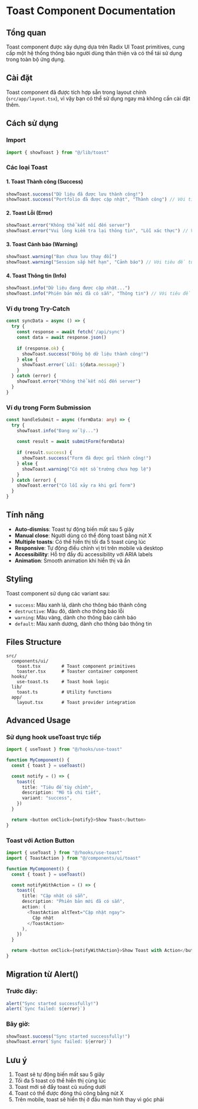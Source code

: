 # Toast Component Documentation

## Tổng quan

Toast component được xây dựng dựa trên Radix UI Toast primitives, cung cấp một hệ thống thông báo người dùng thân thiện và có thể tái sử dụng trong toàn bộ ứng dụng.

## Cài đặt

Toast component đã được tích hợp sẵn trong layout chính (`src/app/layout.tsx`), vì vậy bạn có thể sử dụng ngay mà không cần cài đặt thêm.

## Cách sử dụng

### Import

```typescript
import { showToast } from "@/lib/toast"
```

### Các loại Toast

#### 1. Toast Thành công (Success)
```typescript
showToast.success("Dữ liệu đã được lưu thành công!")
showToast.success("Portfolio đã được cập nhật", "Thành công") // Với tiêu đề tùy chỉnh
```

#### 2. Toast Lỗi (Error)
```typescript
showToast.error("Không thể kết nối đến server")
showToast.error("Vui lòng kiểm tra lại thông tin", "Lỗi xác thực") // Với tiêu đề tùy chỉnh
```

#### 3. Toast Cảnh báo (Warning)
```typescript
showToast.warning("Bạn chưa lưu thay đổi")
showToast.warning("Session sắp hết hạn", "Cảnh báo") // Với tiêu đề tùy chỉnh
```

#### 4. Toast Thông tin (Info)
```typescript
showToast.info("Dữ liệu đang được cập nhật...")
showToast.info("Phiên bản mới đã có sẵn", "Thông tin") // Với tiêu đề tùy chỉnh
```

### Ví dụ trong Try-Catch

```typescript
const syncData = async () => {
  try {
    const response = await fetch('/api/sync')
    const data = await response.json()
    
    if (response.ok) {
      showToast.success("Đồng bộ dữ liệu thành công!")
    } else {
      showToast.error(`Lỗi: ${data.message}`)
    }
  } catch (error) {
    showToast.error("Không thể kết nối đến server")
  }
}
```

### Ví dụ trong Form Submission

```typescript
const handleSubmit = async (formData: any) => {
  try {
    showToast.info("Đang xử lý...")
    
    const result = await submitForm(formData)
    
    if (result.success) {
      showToast.success("Form đã được gửi thành công!")
    } else {
      showToast.warning("Có một số trường chưa hợp lệ")
    }
  } catch (error) {
    showToast.error("Có lỗi xảy ra khi gửi form")
  }
}
```

## Tính năng

- **Auto-dismiss**: Toast tự động biến mất sau 5 giây
- **Manual close**: Người dùng có thể đóng toast bằng nút X
- **Multiple toasts**: Có thể hiển thị tối đa 5 toast cùng lúc
- **Responsive**: Tự động điều chỉnh vị trí trên mobile và desktop
- **Accessibility**: Hỗ trợ đầy đủ accessibility với ARIA labels
- **Animation**: Smooth animation khi hiển thị và ẩn

## Styling

Toast component sử dụng các variant sau:
- `success`: Màu xanh lá, dành cho thông báo thành công
- `destructive`: Màu đỏ, dành cho thông báo lỗi
- `warning`: Màu vàng, dành cho thông báo cảnh báo  
- `default`: Màu xanh dương, dành cho thông báo thông tin

## Files Structure

```
src/
  components/ui/
    toast.tsx        # Toast component primitives
    toaster.tsx      # Toaster container component
  hooks/
    use-toast.ts     # Toast hook logic
  lib/
    toast.ts         # Utility functions
  app/
    layout.tsx       # Toast provider integration
```

## Advanced Usage

### Sử dụng hook useToast trực tiếp

```typescript
import { useToast } from "@/hooks/use-toast"

function MyComponent() {
  const { toast } = useToast()

  const notify = () => {
    toast({
      title: "Tiêu đề tùy chỉnh",
      description: "Mô tả chi tiết",
      variant: "success",
    })
  }

  return <button onClick={notify}>Show Toast</button>
}
```

### Toast với Action Button

```typescript
import { useToast } from "@/hooks/use-toast"
import { ToastAction } from "@/components/ui/toast"

function MyComponent() {
  const { toast } = useToast()

  const notifyWithAction = () => {
    toast({
      title: "Cập nhật có sẵn",
      description: "Phiên bản mới đã có sẵn",
      action: (
        <ToastAction altText="Cập nhật ngay">
          Cập nhật
        </ToastAction>
      ),
    })
  }

  return <button onClick={notifyWithAction}>Show Toast with Action</button>
}
```

## Migration từ Alert()

### Trước đây:
```typescript
alert("Sync started successfully!")
alert(`Sync failed: ${error}`)
```

### Bây giờ:
```typescript
showToast.success("Sync started successfully!")
showToast.error(`Sync failed: ${error}`)
```

## Lưu ý

1. Toast sẽ tự động biến mất sau 5 giây
2. Tối đa 5 toast có thể hiển thị cùng lúc
3. Toast mới sẽ đẩy toast cũ xuống dưới
4. Toast có thể được đóng thủ công bằng nút X
5. Trên mobile, toast sẽ hiển thị ở đầu màn hình thay vì góc phải
